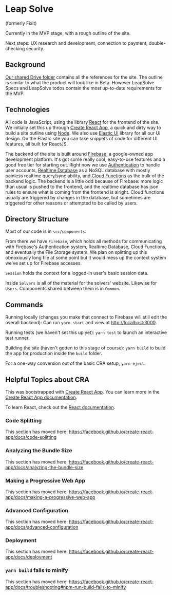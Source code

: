 # Leap Solve
(formerly Fixit)

Currently in the MVP stage, with a rough outline of the site.

Next steps: UX research and development, connection to payment, double-checking security.

## Background

[Our shared Drive folder](https://drive.google.com/open?id=1m1cRBFJL6mqw5iE-AGBzxziGWcfd9i-i)
contains all the references for the site. The outline is similar to what the product will look like in Beta. However LeapSolve Specs and LeapSolve todos contain the most up-to-date requirements for the MVP.

## Technologies

All code is JavaScript, using the library [React](https://reactjs.org/) for the frontend of the site. We initially set this up through [Create React App](https://create-react-app.dev/), a quick and dirty way to build a site outline using [Node](https://nodejs.org/en/). We also use [Elastic UI](https://elastic.github.io/eui/#/) library for all our UI design. On the Elastic site you can take snippets of code for different UI features, all built for ReactJS.

The backend of the site is built around [Firebase](https://firebase.google.com/), a google-owned app development platform. It's got some really cool, easy-to-use features and a good free tier for starting out. Right now we use [Authentication](https://firebase.google.com/products/auth) to handle user accounts, [Realtime Database](https://firebase.google.com/products/realtime-database) as a NoSQL database with mostly painless realtime query/sync ability, and [Cloud Functions](https://firebase.google.com/products/functions) as the bulk of the  backend logic. The backend is a little odd because of Firebase: more logic than usual is pushed to the frontend, and the realtime database has json rules to ensure what is coming from the frontend is alright. Cloud functions usually are triggered by changes in the database, but sometimes are triggered for other reasons or attempted to be called by users.


## Directory Structure

Most of our code is in `src/components`.

From there we have `Firebase`, which holds all methods for communicating with
Firebase's Authentication system, Realtime Database, Cloud Functions, and eventually the File Storage system. We plan on splitting up this obnoxiously long file at some point but it would  mess up the context system we've set up for Firebase accesses.

`Session` holds the context for a logged-in user's basic session data.

Inside `Solvers` is all of the material for the solvers' website. Likewise for `Users`. Components shared between them is in `Common`.


## Commands

Running locally (changes you make that connect to Firebase will still edit the overall backend): Can run `yarn start` and view at [http://localhost:3000](http://localhost:3000).

Running tests (we haven't set this up yet): `yarn test` to launch an interactive test runner.

Building the site (haven't gotten to this stage of course): `yarn build` to build the app for production inside the `build` folder.

For a one-way conversion out of the basic CRA setup, `yarn eject`.

## Helpful Topics about CRA

This was bootstrapped with [Create React App](https://github.com/facebook/create-react-app).
You can learn more in the [Create React App documentation](https://facebook.github.io/create-react-app/docs/getting-started).

To learn React, check out the [React documentation](https://reactjs.org/).

### Code Splitting

This section has moved here: https://facebook.github.io/create-react-app/docs/code-splitting

### Analyzing the Bundle Size

This section has moved here: https://facebook.github.io/create-react-app/docs/analyzing-the-bundle-size

### Making a Progressive Web App

This section has moved here: https://facebook.github.io/create-react-app/docs/making-a-progressive-web-app

### Advanced Configuration

This section has moved here: https://facebook.github.io/create-react-app/docs/advanced-configuration

### Deployment

This section has moved here: https://facebook.github.io/create-react-app/docs/deployment

### `yarn build` fails to minify

This section has moved here: https://facebook.github.io/create-react-app/docs/troubleshooting#npm-run-build-fails-to-minify
